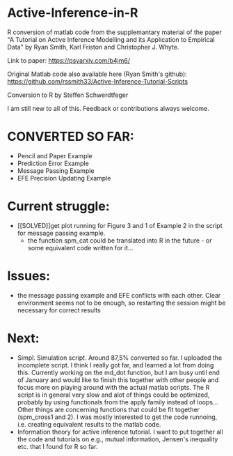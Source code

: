 # Active-Inference-in-R

 R conversion of matlab code from the supplemantary material
 of the paper "A Tutorial on Active Inference Modelling and its Application to Empirical Data" 
 by Ryan Smith, Karl Friston and Christopher J. Whyte.

 Link to paper: https://psyarxiv.com/b4jm6/
 
 Original Matlab code also available here (Ryan Smith's github):  https://github.com/rssmith33/Active-Inference-Tutorial-Scripts

 Conversion to R by Steffen Schwerdtfeger

 I am still new to all of this. Feedback or contributions always welcome.
 
 
# CONVERTED SO FAR:

- Pencil and Paper Example
- Prediction Error Example
- Message Passing Example
- EFE Precision Updating Example 

# Current struggle: 
 - [[SOLVED]]get plot running for Figure 3 and 1 of Example 2 in the script for message passing example. 
      - the function spm_cat could be translated into R in the future - or some equivalent code written for it... 

# Issues:
- the message passing example and EFE conflicts with each other. Clear environment seems not to be enough, so restarting the 
  session might be necessary for correct results

# Next:
- Simpl. Simulation script. Around 87,5% converted so far. I uploaded the incomplete script. I think I really got far, and
  learned a lot from doing this. Currently working on the md_dot function, but I am busy until end of January and would like 
  to finish this together with other people and focus more on playing around with the actual matlab scripts. 
  The R script is in general very slow and alot of things could be optimized, probably by using functionals from the apply family
  instead of loops... Other things are concerning functions that could be fit together (spm_cross1 and 2). I was mostly interested 
  to get the code runnoing, i.e. creating equivalent results to the matlab code. 
- Information theory for active inference tutorial. I want to put together all the code and tutorials on e.g., mutual information,
  Jensen's inequality etc. that I found for R so far. 
